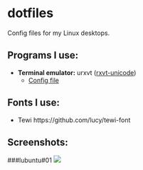 # dotfiles

Config files for my Linux desktops.

## Programs I use:

<ul>
<li><b>Terminal emulator:</b> urxvt (<a href="https://wiki.archlinux.org/index.php/Rxvt-unicode">rxvt-unicode</a>)
  <ul>
  <li><a href="urxvt/.Xdefaults">Config file</a></li>
  </ul>
  </li>
</ul>

## Fonts I use:

<ul>
<li>Tewi https://github.com/lucy/tewi-font</li>
</ul>

## Screenshots:

###lubuntu#01
<img src="http://i.imgur.com/hmFUCjn.png" />
